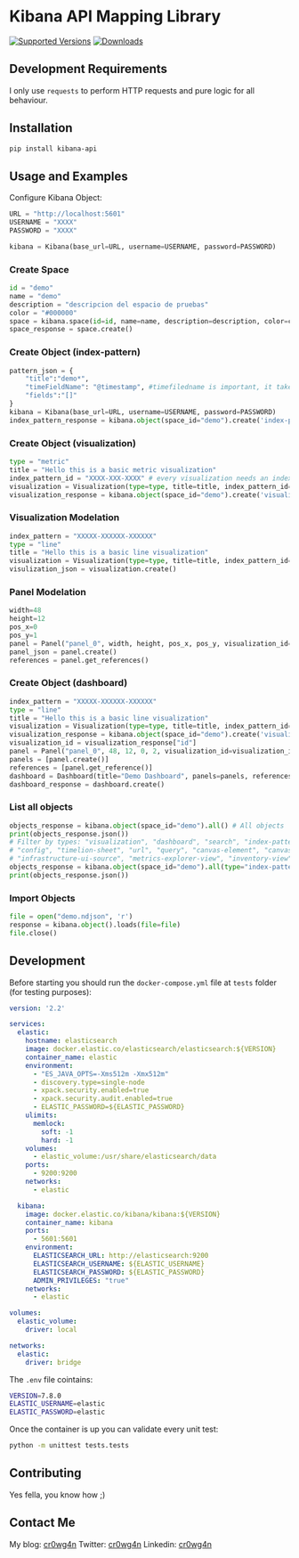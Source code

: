 # Kibana API Mapping Library


[![Supported Versions](https://img.shields.io/pypi/pyversions/kibana-api.svg)](https://pypi.org/project/kibana-api/)
[![Downloads](https://pepy.tech/badge/kibana-api/month)](https://pepy.tech/project/kibana-api/month)


## Development Requirements
I only use `requests` to perform HTTP requests and pure logic for 
all behaviour.
## Installation

```bash
pip install kibana-api
```
## Usage and Examples

Configure Kibana Object:
```python
URL = "http://localhost:5601"
USERNAME = "XXXX"
PASSWORD = "XXXX"

kibana = Kibana(base_url=URL, username=USERNAME, password=PASSWORD)
```

### Create Space
```python
id = "demo"
name = "demo"
description = "descripcion del espacio de pruebas"
color = "#000000"
space = kibana.space(id=id, name=name, description=description, color=color)
space_response = space.create()
```
### Create Object (index-pattern)
```python
pattern_json = {
    "title":"demo*",
    "timeFieldName": "@timestamp", #timefiledname is important, it taken as a reference to time
    "fields":"[]"
}
kibana = Kibana(base_url=URL, username=USERNAME, password=PASSWORD)
index_pattern_response = kibana.object(space_id="demo").create('index-pattern', attribs=pattern_json)
```

### Create Object (visualization)
```python
type = "metric"
title = "Hello this is a basic metric visualization"
index_pattern_id = "XXXX-XXX-XXXX" # every visualization needs an index pattern to work
visualization = Visualization(type=type, title=title, index_pattern_id=index_pattern).create()
visualization_response = kibana.object(space_id="demo").create('visualization', body=visualization).json()
```
### Visualization Modelation
```python
index_pattern = "XXXXX-XXXXXX-XXXXXX"
type = "line"
title = "Hello this is a basic line visualization"
visualization = Visualization(type=type, title=title, index_pattern_id=index_pattern)
visulization_json = visualization.create()
```

### Panel Modelation
```python
width=48 
height=12
pos_x=0
pos_y=1
panel = Panel("panel_0", width, height, pos_x, pos_y, visualization_id=visualization_id)
panel_json = panel.create()
references = panel.get_references()
```

### Create Object (dashboard)
```python
index_pattern = "XXXXX-XXXXXX-XXXXXX"
type = "line"
title = "Hello this is a basic line visualization"
visualization = Visualization(type=type, title=title, index_pattern_id=index_pattern).create()
visualization_response = kibana.object(space_id="demo").create('visualization', body=visualization).json()
visualization_id = visualization_response["id"]
panel = Panel("panel_0", 48, 12, 0, 2, visualization_id=visualization_id)
panels = [panel.create()]
references = [panel.get_reference()]
dashboard = Dashboard(title="Demo Dashboard", panels=panels, references=references)
dashboard_response = dashboard.create()
```

### List all objects
```python
objects_response = kibana.object(space_id="demo").all() # All objects
print(objects_response.json())
# Filter by types: "visualization", "dashboard", "search", "index-pattern", 
# "config", "timelion-sheet", "url", "query", "canvas-element", "canvas-workpad", "lens",
# "infrastructure-ui-source", "metrics-explorer-view", "inventory-view"
objects_response = kibana.object(space_id="demo").all(type="index-pattern") # Type in specific 
print(objects_response.json())

```

### Import Objects
```python
file = open("demo.ndjson", 'r')
response = kibana.object().loads(file=file)
file.close()
```

## Development

Before starting you should run the `docker-compose.yml` file at `tests` folder (for 
testing purposes):

```yaml
version: '2.2'

services:
  elastic:
    hostname: elasticsearch
    image: docker.elastic.co/elasticsearch/elasticsearch:${VERSION}
    container_name: elastic
    environment:
      - "ES_JAVA_OPTS=-Xms512m -Xmx512m"
      - discovery.type=single-node
      - xpack.security.enabled=true
      - xpack.security.audit.enabled=true
      - ELASTIC_PASSWORD=${ELASTIC_PASSWORD}
    ulimits:
      memlock:
        soft: -1
        hard: -1
    volumes:
      - elastic_volume:/usr/share/elasticsearch/data
    ports:
      - 9200:9200
    networks:
      - elastic

  kibana:
    image: docker.elastic.co/kibana/kibana:${VERSION}
    container_name: kibana
    ports:
      - 5601:5601
    environment:
      ELASTICSEARCH_URL: http://elasticsearch:9200
      ELASTICSEARCH_USERNAME: ${ELASTIC_USERNAME}
      ELASTICSEARCH_PASSWORD: ${ELASTIC_PASSWORD}
      ADMIN_PRIVILEGES: "true"
    networks:
      - elastic

volumes:
  elastic_volume:
    driver: local

networks:
  elastic:
    driver: bridge
```

The `.env` file cointains: 

```bash
VERSION=7.8.0
ELASTIC_USERNAME=elastic
ELASTIC_PASSWORD=elastic
```

Once the container is up you can validate every unit test:

```bash
python -m unittest tests.tests 
```

## Contributing
Yes fella, you know how ;)

## Contact Me

My blog: [cr0wg4n](https://cr0wg4n.medium.com/)
Twitter: [cr0wg4n](https://twitter.com/cr0wg4n)
Linkedin: [cr0wg4n](https://www.linkedin.com/in/cr0wg4n/)
